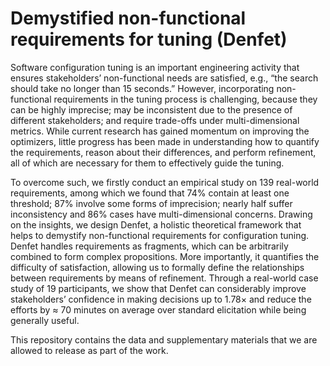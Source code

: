 # Demystified non-functional requirements for tuning (Denfet)


Software configuration tuning is an important engineering activity that ensures stakeholders’ non-functional needs are satisfied, e.g., “the search should take no longer than 15 seconds.” However, incorporating non-functional requirements in the tuning process is challenging, because they can be highly imprecise; may be inconsistent due to the presence of different stakeholders; and require trade-offs under multi-dimensional metrics. While current research has gained momentum on improving the optimizers, little progress has been made in understanding how to quantify the requirements, reason about their differences, and perform refinement, all of which are necessary for them to effectively guide the tuning. 

To overcome such, we firstly conduct an empirical study on 139 real-world requirements, among which we found that 74% contain at least one threshold; 87% involve some forms of imprecision; nearly half suffer inconsistency and 86% cases have multi-dimensional concerns. Drawing on the insights, we design Denfet, a holistic theoretical framework that helps to demystify non-functional requirements for configuration tuning. Denfet handles requirements as fragments, which can be arbitrarily combined to form complex propositions. More importantly, it quantifies the difficulty of satisfaction, allowing us to formally define the relationships between requirements by means of refinement. Through a real-world case study of 19 participants, we show that Denfet can considerably improve stakeholders’ confidence in making decisions up to 1.78× and reduce the efforts by ≈ 70 minutes on average over standard elicitation while being generally useful.

This repository contains the data and supplementary materials that we are allowed to release as part of the work.
